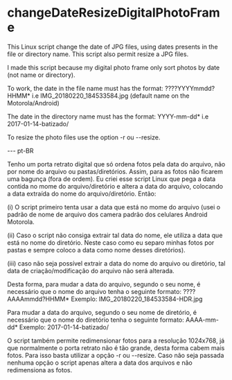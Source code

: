 # changeDateResizeDigitalPhotoFrame
This Linux script change the date of JPG files, using dates presents in the file or directory name.
This script also permit resize a JPG files.

I made this script because my digital photo frame only sort photos by date (not name or directory).

To work, the date in the file name must has the format:
  ????YYYYmmdd?HHMM* 
  i.e IMG_20180220_184533584.jpg (default name on the Motorola/Android)

The date in the directory name must has the format:
  YYYY-mm-dd* 
  i.e 2017-01-14-batizado/

To resize the photo files use the option -r ou --resize. 

--- pt-BR

Tenho um porta retrato digital que só ordena fotos pela data do arquivo, não por nome do arquivo ou pastas/diretórios. 
Assim, para as fotos não ficarem uma bagunça (fora de ordem). Eu criei esse script Linux que pega a data contida no mome 
do arquivo/diretório e altera a data do arquivo, colocando a data extraída do nome do arquivo/diretório. Então:

(i) O script primeiro tenta usar a data que está no mome do arquivo (usei o padrão de nome de arquivo dos camera padrão dos 
celulares Android Motorola. 

(ii) Caso o script não consiga extrair tal data do nome, ele utiliza a data que está no nome do diretório. Neste caso como 
eu separo minhas fotos por pastas e sempre coloco a data como nome desses diretórios).

(iii) caso não seja possível extrair a data do nome do arquivo ou diretório, tal data de criação/modificação do arquivo não será alterada.

Desta forma, para mudar a data do arquivo, segundo o seu nome, é necessário que o nome do arquivo tenha o seguinte formato:
    ????AAAAmmdd?HHMM*
    Exemplo: IMG_20180220_184533584-HDR.jpg
    
Para mudar a data do arquivo, segundo o seu nome de diretório, é necessário que o nome do diretório tenha o seguinte formato:
    AAAA-mm-dd* 
    Exemplo: 2017-01-14-batizado/

O script também permite redimensionar fotos para a resolução 1024x768, já que normalmente o porta retrato não é
tão grande, desta forma cabem mais fotos. Para isso basta utilizar a opção -r ou --resize. Caso não seja passada nenhuma opção 
o script apenas altera a data dos arquivos e não redimensiona as fotos.
